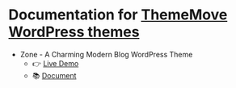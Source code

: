 # Documentation for [ThemeMove WordPress themes](https://thememove.com)

- Zone - A Charming Modern Blog WordPress Theme
  - 👉 [Live Demo](https://zone.thememove.com)
  - 📚 [Document](zone/docs/index.md)
